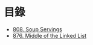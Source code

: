 # 目錄

- [808. Soup Servings](./808.%20Soup%20Servings.md)
- [876. Middle of the Linked List](./876.%20Middle%20of%20the%20Linked%20List.md)
